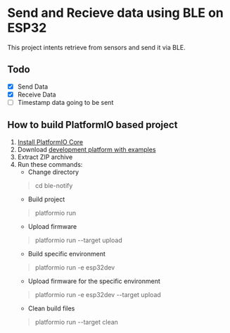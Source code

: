 # Send and Recieve data using BLE on ESP32
This project intents retrieve from sensors and send it via BLE.
## Todo
- [x] Send Data
- [x] Receive Data
- [ ] Timestamp data going to be sent

## How to build PlatformIO based project
1. [Install PlatformIO Core](http://docs.platformio.org/page/core.html)
2. Download [development platform with examples](https://github.com/platformio/platform-espressif32/archive/develop.zip)
3. Extract ZIP archive
4. Run these commands:
   * Change directory
   > cd ble-notify
   * Build project
   > platformio run
   * Upload firmware
   > platformio run --target upload
   * Build specific environment
   > platformio run -e esp32dev
   * Upload firmware for the specific environment
   > platformio run -e esp32dev --target upload
   * Clean build files
   > platformio run --target clean

